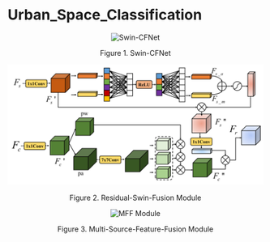 # Urban_Space_Classification

<div align="center">
  <img src="pictures/model.png" alt="Swin-CFNet" />
  <p>Figure 1. Swin-CFNet</p>
</div>

<div align="center">
  <img src="pictures/RSF.png" alt="RSF Module" />
  <p>Figure 2. Residual-Swin-Fusion Module</p>
</div>
<div align="center">
  <img src="pictures/MFF.png" alt="MFF Module" />
  <p>Figure 3. Multi-Source-Feature-Fusion Module</p>
</div>
